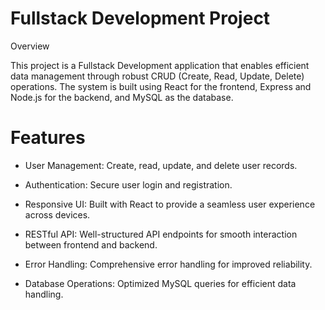 # Fullstack Development Project

Overview

This project is a Fullstack Development application that enables efficient data management through robust CRUD (Create, Read, Update, Delete) operations. The system is built using React for the frontend, Express and Node.js for the backend, and MySQL as the database.

# Features

- User Management: Create, read, update, and delete user records.

- Authentication: Secure user login and registration.

- Responsive UI: Built with React to provide a seamless user experience across devices.

- RESTful API: Well-structured API endpoints for smooth interaction between frontend and backend.

- Error Handling: Comprehensive error handling for improved reliability.

- Database Operations: Optimized MySQL queries for efficient data handling.

